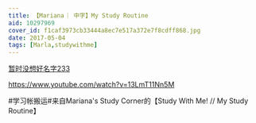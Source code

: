 ```yaml
---
title: 【Mariana ︳中字】My Study Routine
aid: 10297969
cover_id: f1caf3973cb33444a8ec7e517a372e7f8cdff868.jpg
date: 2017-05-04
tags: [Marla,studywithme]
---
```

[暂时没想好名字233](https://space.bilibili.com/24455781/#/)

https://www.youtube.com/watch?v=13LmT11Nn5M

#学习帐搬运#来自Mariana's Study Corner的【Study With Me! // My Study Routine】
